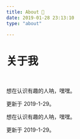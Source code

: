 ```yaml
---
title: About 📧
date: 2019-01-28 23:13:10
type: "about"

---
```


# 关于我

<br/>

想在认识有趣的人呐，嘿嘿。

更新于 2019-1-29。

想在认识有趣的人呐，嘿嘿。

更新于 2019-1-29。